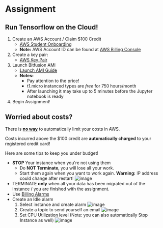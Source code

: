 # Assignment

## Run Tensorflow on the Cloud!
1. Create an AWS Account / Claim $100 Credit
    * [AWS Student Onboarding](https://drive.google.com/file/d/0B-EJQbRhH_OtR0l6bm1kT2hfenc/view?usp=sharing) 
    * __Note:__ AWS Account ID can be found at [AWS Billing Console](https://console.aws.amazon.com/billing/home?#/account)
1. Create a key pair:
    * [AWS Key Pair](https://console.aws.amazon.com/ec2/v2/home?region=us-east-1#KeyPairs:sort=keyName)
1. Launch Bitfusion AMI
    * [Launch AMI Guide](http://www.bitfusion.io/2016/05/09/easy-tensorflow-model-training-aws/)
    * __Notes:__ 
      * Pay attention to the price!
      * t1.micro instanced types are _free_ for 750 hours/month
      * After launching it may take up to 5 minutes before the Jupyter notebook is ready
1. Begin Assignment!

## Worried about costs?
There is __[no way](https://forums.aws.amazon.com/thread.jspa?threadID=58127)__ to automatically limit your costs in AWS.

Costs incurred above the $100 credit are __automatically charged__ to your registered credit card!

Here are some tips to keep you under budget!

* __STOP__ Your instance when you're not using them
    * Do __NOT Terminate__, you will lose all your work.
    * Start them again when you want to work again. __Warning:__ IP address could change after restart!
    ![image](https://cloud.githubusercontent.com/assets/1668987/24265114/c976a346-0fd8-11e7-9bde-cf18cdd0680b.png)
* TERMINATE __only__ when all your data has been migrated out of the instance / you are finished with the assignment.
* Use [Billing Alarms](http://docs.aws.amazon.com/awsaccountbilling/latest/aboutv2/free-tier-alarms)
* Create an Idle alarm
    1. Select instance and create alarm
    ![image](https://cloud.githubusercontent.com/assets/1668987/24265190/0d1c6a86-0fd9-11e7-85c7-a71dd3858ee7.png)
    1. Create a topic to send yourself an email
    ![image](https://cloud.githubusercontent.com/assets/1668987/24264665/8f73565e-0fd7-11e7-9d31-4815ba0223ef.png)
    1. Set CPU Utilization level (Note: you can also automatically Stop Instance as well)
    ![image](https://cloud.githubusercontent.com/assets/1668987/24265020/8a7f030e-0fd8-11e7-9fd6-490524642155.png)
